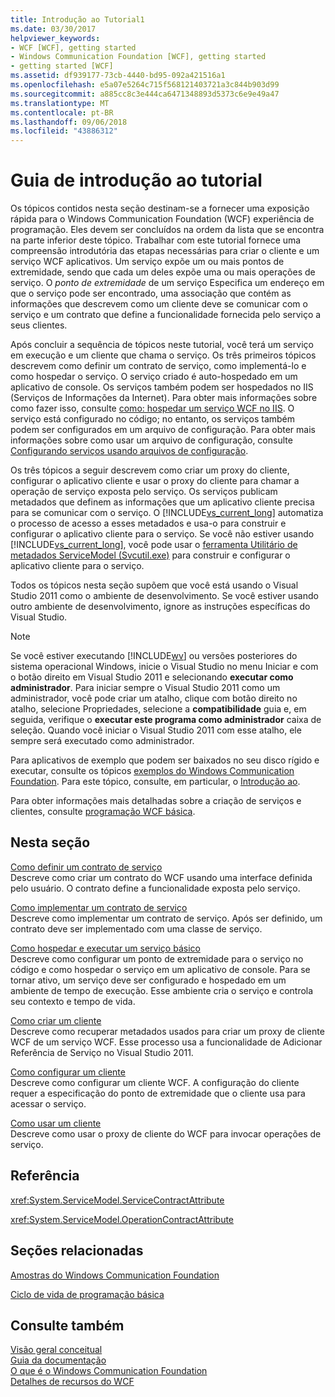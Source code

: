```yaml
---
title: Introdução ao Tutorial1
ms.date: 03/30/2017
helpviewer_keywords:
- WCF [WCF], getting started
- Windows Communication Foundation [WCF], getting started
- getting started [WCF]
ms.assetid: df939177-73cb-4440-bd95-092a421516a1
ms.openlocfilehash: e5a07e5264c715f568121403721a3c844b903d99
ms.sourcegitcommit: a885cc8c3e444ca6471348893d5373c6e9e49a47
ms.translationtype: MT
ms.contentlocale: pt-BR
ms.lasthandoff: 09/06/2018
ms.locfileid: "43886312"
---
```

# <a name="getting-started-tutorial"></a>Guia de introdução ao tutorial
Os tópicos contidos nesta seção destinam-se a fornecer uma exposição rápida para o Windows Communication Foundation (WCF) experiência de programação. Eles devem ser concluídos na ordem da lista que se encontra na parte inferior deste tópico. Trabalhar com este tutorial fornece uma compreensão introdutória das etapas necessárias para criar o cliente e um serviço WCF aplicativos. Um serviço expõe um ou mais pontos de extremidade, sendo que cada um deles expõe uma ou mais operações de serviço. O *ponto de extremidade* de um serviço Especifica um endereço em que o serviço pode ser encontrado, uma associação que contém as informações que descrevem como um cliente deve se comunicar com o serviço e um contrato que define a funcionalidade fornecida pelo serviço a seus clientes.  
  
 Após concluir a sequência de tópicos neste tutorial, você terá um serviço em execução e um cliente que chama o serviço. Os três primeiros tópicos descrevem como definir um contrato de serviço, como implementá-lo e como hospedar o serviço. O serviço criado é auto-hospedado em um aplicativo de console. Os serviços também podem ser hospedados no IIS (Serviços de Informações da Internet). Para obter mais informações sobre como fazer isso, consulte [como: hospedar um serviço WCF no IIS](../../../docs/framework/wcf/feature-details/how-to-host-a-wcf-service-in-iis.md). O serviço está configurado no código; no entanto, os serviços também podem ser configurados em um arquivo de configuração. Para obter mais informações sobre como usar um arquivo de configuração, consulte [Configurando serviços usando arquivos de configuração](../../../docs/framework/wcf/configuring-services-using-configuration-files.md).  
  
 Os três tópicos a seguir descrevem como criar um proxy do cliente, configurar o aplicativo cliente e usar o proxy do cliente para chamar a operação de serviço exposta pelo serviço. Os serviços publicam metadados que definem as informações que um aplicativo cliente precisa para se comunicar com o serviço. O [!INCLUDE[vs_current_long](../../../includes/vs-current-long-md.md)] automatiza o processo de acesso a esses metadados e usa-o para construir e configurar o aplicativo cliente para o serviço. Se você não estiver usando [!INCLUDE[vs_current_long](../../../includes/vs-current-long-md.md)], você pode usar o [ferramenta Utilitário de metadados ServiceModel (Svcutil.exe)](../../../docs/framework/wcf/servicemodel-metadata-utility-tool-svcutil-exe.md) para construir e configurar o aplicativo cliente para o serviço.  
  
 Todos os tópicos nesta seção supõem que você está usando o Visual Studio 2011 como o ambiente de desenvolvimento. Se você estiver usando outro ambiente de desenvolvimento, ignore as instruções específicas do Visual Studio.  
  
> [!NOTE]
>  Se você estiver executando [!INCLUDE[wv](../../../includes/wv-md.md)] ou versões posteriores do sistema operacional Windows, inicie o Visual Studio no menu Iniciar e com o botão direito em Visual Studio 2011 e selecionando **executar como administrador**. Para iniciar sempre o Visual Studio 2011 como um administrador, você pode criar um atalho, clique com botão direito no atalho, selecione Propriedades, selecione a **compatibilidade** guia e, em seguida, verifique o **executar este programa como administrador** caixa de seleção. Quando você iniciar o Visual Studio 2011 com esse atalho, ele sempre será executado como administrador.  
  
 Para aplicativos de exemplo que podem ser baixados no seu disco rígido e executar, consulte os tópicos [exemplos do Windows Communication Foundation](https://msdn.microsoft.com/library/8ec9d192-5d81-4f64-bfd3-90c5e5858c91). Para este tópico, consulte, em particular, o [Introdução ao](../../../docs/framework/wcf/samples/getting-started-sample.md).  
  
 Para obter informações mais detalhadas sobre a criação de serviços e clientes, consulte [programação WCF básica](../../../docs/framework/wcf/basic-wcf-programming.md).  
  
## <a name="in-this-section"></a>Nesta seção  
 [Como definir um contrato de serviço](../../../docs/framework/wcf/how-to-define-a-wcf-service-contract.md)  
 Descreve como criar um contrato do WCF usando uma interface definida pelo usuário. O contrato define a funcionalidade exposta pelo serviço.  
  
 [Como implementar um contrato de serviço](../../../docs/framework/wcf/how-to-implement-a-wcf-contract.md)  
 Descreve como implementar um contrato de serviço. Após ser definido, um contrato deve ser implementado com uma classe de serviço.  
  
 [Como hospedar e executar um serviço básico](../../../docs/framework/wcf/how-to-host-and-run-a-basic-wcf-service.md)  
 Descreve como configurar um ponto de extremidade para o serviço no código e como hospedar o serviço em um aplicativo de console. Para se tornar ativo, um serviço deve ser configurado e hospedado em um ambiente de tempo de execução. Esse ambiente cria o serviço e controla seu contexto e tempo de vida.  
  
 [Como criar um cliente](../../../docs/framework/wcf/how-to-create-a-wcf-client.md)  
 Descreve como recuperar metadados usados para criar um proxy de cliente WCF de um serviço WCF. Esse processo usa a funcionalidade de Adicionar Referência de Serviço no Visual Studio 2011.  
  
 [Como configurar um cliente](../../../docs/framework/wcf/how-to-configure-a-basic-wcf-client.md)  
 Descreve como configurar um cliente WCF. A configuração do cliente requer a especificação do ponto de extremidade que o cliente usa para acessar o serviço.  
  
 [Como usar um cliente](../../../docs/framework/wcf/how-to-use-a-wcf-client.md)  
 Descreve como usar o proxy de cliente do WCF para invocar operações de serviço.  
  
## <a name="reference"></a>Referência  
 <xref:System.ServiceModel.ServiceContractAttribute>  
  
 <xref:System.ServiceModel.OperationContractAttribute>  
  
## <a name="related-sections"></a>Seções relacionadas  
 [Amostras do Windows Communication Foundation](https://msdn.microsoft.com/library/8ec9d192-5d81-4f64-bfd3-90c5e5858c91)  
  
 [Ciclo de vida de programação básica](../../../docs/framework/wcf/basic-programming-lifecycle.md)  
  
## <a name="see-also"></a>Consulte também  
 [Visão geral conceitual](../../../docs/framework/wcf/conceptual-overview.md)  
 [Guia da documentação](../../../docs/framework/wcf/guide-to-the-documentation.md)  
 [O que é o Windows Communication Foundation](../../../docs/framework/wcf/whats-wcf.md)  
 [Detalhes de recursos do WCF](../../../docs/framework/wcf/feature-details/index.md)
